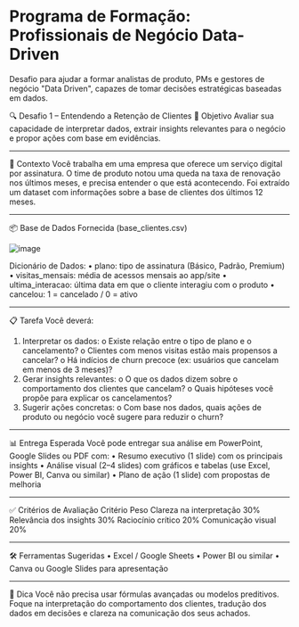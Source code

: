 # Programa de Formação: Profissionais de Negócio Data-Driven
Desafio para ajudar a formar analistas de produto, PMs e gestores de negócio "Data Driven", capazes de tomar decisões estratégicas baseadas em dados.

🔍 Desafio 1 – Entendendo a Retenção de Clientes
🎯 Objetivo
Avaliar sua capacidade de interpretar dados, extrair insights relevantes para o negócio e propor ações com base em evidências.
________________________________________
🧩 Contexto
Você trabalha em uma empresa que oferece um serviço digital por assinatura. O time de produto notou uma queda na taxa de renovação nos últimos meses, e precisa entender o que está acontecendo.
Foi extraído um dataset com informações sobre a base de clientes dos últimos 12 meses.
________________________________________
📦 Base de Dados Fornecida (base_clientes.csv)

![image](https://github.com/user-attachments/assets/fb9ea0ee-e1d2-4741-88a9-f218da0a93eb)

Dicionário de Dados:
•	plano: tipo de assinatura (Básico, Padrão, Premium)
•	visitas_mensais: média de acessos mensais ao app/site
•	ultima_interacao: última data em que o cliente interagiu com o produto
•	cancelou: 1 = cancelado / 0 = ativo
________________________________________
📋 Tarefa
Você deverá:
1.	Interpretar os dados:
o	Existe relação entre o tipo de plano e o cancelamento?
o	Clientes com menos visitas estão mais propensos a cancelar?
o	Há indícios de churn precoce (ex: usuários que cancelam em menos de 3 meses)?
2.	Gerar insights relevantes:
o	O que os dados dizem sobre o comportamento dos clientes que cancelam?
o	Quais hipóteses você propõe para explicar os cancelamentos?
3.	Sugerir ações concretas:
o	Com base nos dados, quais ações de produto ou negócio você sugere para reduzir o churn?
________________________________________
📊 Entrega Esperada
Você pode entregar sua análise em PowerPoint, Google Slides ou PDF com:
•	Resumo executivo (1 slide) com os principais insights
•	Análise visual (2–4 slides) com gráficos e tabelas (use Excel, Power BI, Canva ou similar)
•	Plano de ação (1 slide) com propostas de melhoria
________________________________________
✅ Critérios de Avaliação
Critério	Peso
Clareza na interpretação	30%
Relevância dos insights	30%
Raciocínio crítico	20%
Comunicação visual	20%
________________________________________
🛠️ Ferramentas Sugeridas
•	Excel / Google Sheets
•	Power BI ou similar
•	Canva ou Google Slides para apresentação
________________________________________
🧠 Dica
Você não precisa usar fórmulas avançadas ou modelos preditivos. Foque na interpretação do comportamento dos clientes, tradução dos dados em decisões e clareza na comunicação dos seus achados.

